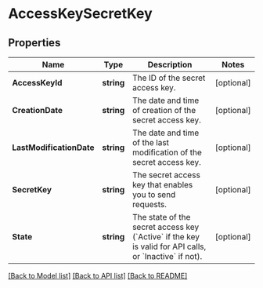 # AccessKeySecretKey

## Properties

Name | Type | Description | Notes
------------ | ------------- | ------------- | -------------
**AccessKeyId** | **string** | The ID of the secret access key. | [optional] 
**CreationDate** | **string** | The date and time of creation of the secret access key. | [optional] 
**LastModificationDate** | **string** | The date and time of the last modification of the secret access key. | [optional] 
**SecretKey** | **string** | The secret access key that enables you to send requests. | [optional] 
**State** | **string** | The state of the secret access key (&#x60;Active&#x60; if the key is valid for API calls, or &#x60;Inactive&#x60; if not). | [optional] 

[[Back to Model list]](../README.md#documentation-for-models) [[Back to API list]](../README.md#documentation-for-api-endpoints) [[Back to README]](../README.md)


